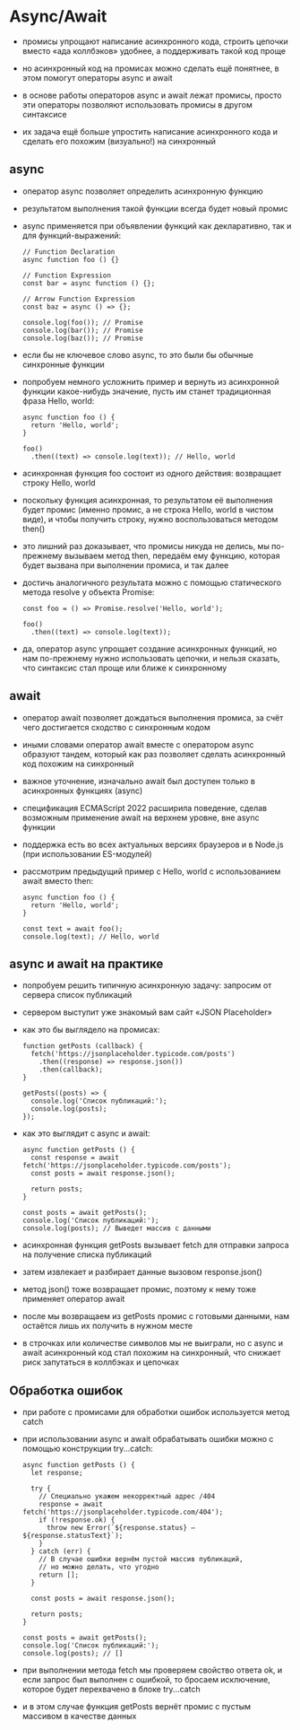 # Async/Await #

* промисы упрощают написание асинхронного кода, строить цепочки вместо «ада коллбэков» удобнее, а поддерживать такой код проще
* но асинхронный код на промисах можно сделать ещё понятнее, в этом помогут операторы async и await

* в основе работы операторов async и await лежат промисы, просто эти операторы позволяют использовать промисы в другом синтаксисе
* их задача ещё больше упростить написание асинхронного кода и сделать его похожим (визуально!) на синхронный

## async ##

* оператор async позволяет определить асинхронную функцию
* результатом выполнения такой функции всегда будет новый промис
* async применяется при объявлении функций как декларативно, так и для функций-выражений:

      // Function Declaration
      async function foo () {}

      // Function Expression
      const bar = async function () {};

      // Arrow Function Expression
      const baz = async () => {};

      console.log(foo()); // Promise
      console.log(bar()); // Promise
      console.log(baz()); // Promise        
      
* если бы не ключевое слово async, то это были бы обычные синхронные функции

* попробуем немного усложнить пример и вернуть из асинхронной функции какое-нибудь значение, пусть им станет традиционная фраза Hello, world:

      async function foo () {
        return 'Hello, world';
      }

      foo()
        .then((text) => console.log(text)); // Hello, world


* асинхронная функция foo состоит из одного действия: возвращает строку Hello, world
* поскольку функция асинхронная, то результатом её выполнения будет промис (именно промис, а не строка Hello, world в чистом виде), и чтобы получить строку, нужно воспользоваться методом then()
* это лишний раз доказывает, что промисы никуда не делись, мы по-прежнему вызываем метод then, передаём ему функцию, которая будет вызвана при выполнении промиса, и так далее

* достичь аналогичного результата можно с помощью статического метода resolve у объекта Promise:

      const foo = () => Promise.resolve('Hello, world');

      foo()
        .then((text) => console.log(text));
        
      
* да, оператор async упрощает создание асинхронных функций, но нам по-прежнему нужно использовать цепочки, и нельзя сказать, что синтаксис стал проще или ближе к синхронному

## await ##

* оператор await позволяет дождаться выполнения промиса, за счёт чего достигается сходство с синхронным кодом
* иными словами оператор await вместе с оператором async образуют тандем, который как раз позволяет сделать асинхронный код похожим на синхронный

* важное уточнение, изначально await был доступен только в асинхронных функциях (async)
* спецификация ECMAScript 2022 расширила поведение, сделав возможным применение await на верхнем уровне, вне async функции
* поддержка есть во всех актуальных версиях браузеров и в Node.js (при использовании ES-модулей)

* рассмотрим предыдущий пример с Hello, world c использованием await вместо then:

      async function foo () {
        return 'Hello, world';
      }

      const text = await foo();
      console.log(text); // Hello, world        
      
## async и await на практике ##
* попробуем решить типичную асинхронную задачу: запросим от сервера список публикаций
* сервером выступит уже знакомый вам сайт «JSON Placeholder»

* как это бы выглядело на промисах:

      function getPosts (callback) {
        fetch('https://jsonplaceholder.typicode.com/posts')
          .then((response) => response.json())
          .then(callback);
      }

      getPosts((posts) => {
        console.log('Список публикаций:');
        console.log(posts);
      });


* как это выглядит с async и await:

      async function getPosts () {
        const response = await fetch('https://jsonplaceholder.typicode.com/posts');
        const posts = await response.json();

        return posts;
      }

      const posts = await getPosts();
      console.log('Список публикаций:');
      console.log(posts); // Выведет массив с данными


* асинхронная функция getPosts вызывает fetch для отправки запроса на получение списка публикаций
* затем извлекает и разбирает данные вызовом response.json()
* метод json() тоже возвращает промис, поэтому к нему тоже применяет оператор await
* после мы возвращаем из getPosts промис с готовыми данными, нам остаётся лишь их получить в нужном месте

* в строчках или количестве символов мы не выиграли, но с async и await асинхронный код стал похожим на синхронный, что снижает риск запутаться в коллбэках и цепочках

## Обработка ошибок ##

* при работе с промисами для обработки ошибок используется метод catch
* при использовании async и await обрабатывать ошибки можно с помощью конструкции try...catch:

      async function getPosts () {
        let response;

        try {
          // Специально укажем некорректный адрес /404
          response = await fetch('https://jsonplaceholder.typicode.com/404');
          if (!response.ok) {
            throw new Error(`${response.status} — ${response.statusText}`);
          }
        } catch (err) {
          // В случае ошибки вернём пустой массив публикаций,
          // но можно делать, что угодно
          return [];
        }

        const posts = await response.json();

        return posts;
      }

      const posts = await getPosts();
      console.log('Список публикаций:');
      console.log(posts); // []
        
        
      
* при выполнении метода fetch мы проверяем свойство ответа ok, и если запрос был выполнен с ошибкой, то бросаем исключение, которое будет перехвачено в блоке try...catch
* и в этом случае функция getPosts вернёт промис с пустым массивом в качестве данных